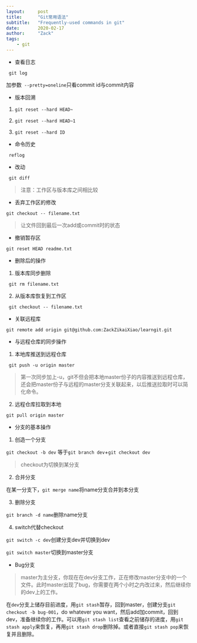 ```yaml
---
layout:     post
title:      "Git常用语法"
subtitle:   "Frequently-used commands in git"
date:       2020-02-17
author:     "Zack"
tags:
    - git
---
```

- 查看日志

` git log`

加参数` --pretty=oneline`只看commit id与commit内容

- 版本回溯

1. `git reset --hard HEAD~`

2. `git reset --hard HEAD~1`
3. `git reset --hard ID`

- 命令历史

` reflog`

- 改动

` git diff`

> 注意：工作区与版本库之间相比较

- 丢弃工作区的修改

`git checkout -- filename.txt`

> 让文件回到最后一次add或commit时的状态

- 撤销暂存区

`git reset HEAD readme.txt`

- 删除后的操作

1. 版本库同步删除

` git rm filename.txt`

2. 从版本库恢复到工作区

` git checkout -- filename.txt` 

- 关联远程库

`git remote add origin git@github.com:ZackZikaiXiao/learngit.git`

- 与远程仓库的同步操作

1. 本地库推送到远程仓库

` git push -u origin master`

> 第一次同步加上-u，git不但会把本地master份子的内容推送到远程仓库，还会把master份子与远程的master分支关联起来，以后推送拉取时可以简化命令。

2. 远程仓库拉取到本地

`git pull origin master`

- 分支的基本操作

1. 创造一个分支

`git checkout -b dev` 等于`git branch dev`+`git checkout dev`

> checkout为切换到某分支

2. 合并分支

在某一分支下，`git merge name`将name分支合并到本分支

3. 删除分支

`git branch -d name`删除name分支

4. switch代替checkout

`git switch -c dev`创建分支dev并切换到dev

`git switch master`切换到master分支

- Bug分支

> master为主分支，你现在在dev分支工作，正在修改master分支中的一个文件。此时master出现了bug，你需要在两个小时之内改过来，然后继续你的dev上的工作。

在`dev`分支上储存目前进度，用`git stash`暂存，回到master，创建分支`git checkout -b bug-001`，do whatever you want，然后add加commit，回到dev，准备继续你的工作。可以用`git stash list`查看之前储存的进度，用`git stash apply`来恢复，再用`git stash drop`删除掉。或者直接`git stash pop`来恢复并且删除。